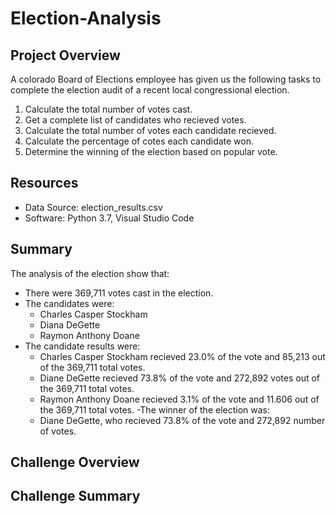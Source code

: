 # Election-Analysis

## Project Overview
A colorado Board of Elections employee has given us the following tasks to complete the election audit of a recent local congressional election.

1. Calculate the total number of votes cast.
2. Get a complete list of candidates who recieved votes.
3. Calculate the total number of votes each candidate recieved.
4. Calculate the percentage of cotes each candidate won.
5. Determine the winning of the election based on popular vote.

## Resources
- Data Source: election_results.csv
- Software: Python 3.7, Visual Studio Code

## Summary 
The analysis of the election show that: 
- There were 369,711 votes cast in the election.
- The candidates were:
  - Charles Casper Stockham
  - Diana DeGette
  - Raymon Anthony Doane
- The candidate results were: 
  - Charles Casper Stockham recieved 23.0% of the vote and 85,213 out of the 369,711 total votes.
  - Diane DeGette recieved 73.8% of the vote and 272,892 votes out of the 369,711 total votes.
  - Raymon Anthony Doane recieved 3.1% of the vote and 11.606 out of the 369,711 total votes.
-The winner of the election was: 
  - Diane DeGette, who recieved 73.8% of the vote and 272,892 number of votes.
  
 ## Challenge Overview
 
 ## Challenge Summary
 

